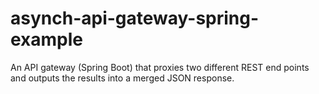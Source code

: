 # asynch-api-gateway-spring-example
An API gateway (Spring Boot) that proxies two different REST end points and outputs the results into a merged JSON response.
